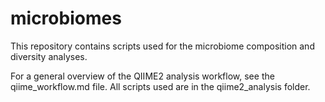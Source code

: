 # microbiomes
This repository contains scripts used for the microbiome composition and diversity analyses. 


For a general overview of the QIIME2 analysis workflow, see the qiime_workflow.md file. All scripts used are in the qiime2_analysis folder.
